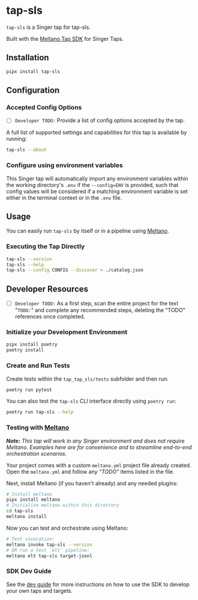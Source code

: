 # tap-sls

`tap-sls` is a Singer tap for tap-sls.

Built with the [Meltano Tap SDK](https://sdk.meltano.com) for Singer Taps.

## Installation

```bash
pipx install tap-sls
```

## Configuration

### Accepted Config Options

- [ ] `Developer TODO:` Provide a list of config options accepted by the tap.

A full list of supported settings and capabilities for this
tap is available by running:

```bash
tap-sls --about
```

### Configure using environment variables

This Singer tap will automatically import any environment variables within the working directory's
`.env` if the `--config=ENV` is provided, such that config values will be considered if a matching
environment variable is set either in the terminal context or in the `.env` file.

## Usage

You can easily run `tap-sls` by itself or in a pipeline using [Meltano](https://meltano.com/).

### Executing the Tap Directly

```bash
tap-sls --version
tap-sls --help
tap-sls --config CONFIG --discover > ./catalog.json
```

## Developer Resources

- [ ] `Developer TODO:` As a first step, scan the entire project for the text "`TODO:`" and complete any recommended steps, deleting the "TODO" references once completed.

### Initialize your Development Environment

```bash
pipx install poetry
poetry install
```

### Create and Run Tests

Create tests within the `tap_tap_sls/tests` subfolder and
  then run:

```bash
poetry run pytest
```

You can also test the `tap-sls` CLI interface directly using `poetry run`:

```bash
poetry run tap-sls --help
```

### Testing with [Meltano](https://www.meltano.com)

_**Note:** This tap will work in any Singer environment and does not require Meltano.
Examples here are for convenience and to streamline end-to-end orchestration scenarios._

Your project comes with a custom `meltano.yml` project file already created. Open the `meltano.yml` and follow any _"TODO"_ items listed in
the file.

Next, install Meltano (if you haven't already) and any needed plugins:

```bash
# Install meltano
pipx install meltano
# Initialize meltano within this directory
cd tap-sls
meltano install
```

Now you can test and orchestrate using Meltano:

```bash
# Test invocation:
meltano invoke tap-sls --version
# OR run a test `elt` pipeline:
meltano elt tap-sls target-jsonl
```

### SDK Dev Guide

See the [dev guide](https://sdk.meltano.com/en/latest/dev_guide.html) for more instructions on how to use the SDK to
develop your own taps and targets.
